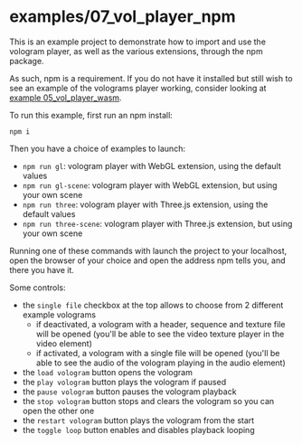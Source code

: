 # examples/07_vol_player_npm

This is an example project to demonstrate how to import and use the vologram player, as well as the various extensions, through the npm package.

As such, npm is a requirement. If you do not have it installed but still wish to see an example of the volograms player working, consider looking at [example 05_vol_player_wasm](../05_vol_player_wasm/).

To run this example, first run an npm install:

`npm i`

Then you have a choice of examples to launch:

- `npm run gl`: vologram player with WebGL extension, using the default values
- `npm run gl-scene`: vologram player with WebGL extension, but using your own scene
- `npm run three`: vologram player with Three.js extension, using the default values
- `npm run three-scene`: vologram player with Three.js extension, but using your own scene

Running one of these commands with launch the project to your localhost, open the browser of your choice and open the address npm tells you, and there you have it.

Some controls:

- the `single file` checkbox at the top allows to choose from 2 different example volograms
  - if deactivated, a vologram with a header, sequence and texture file will be opened (you'll be able to see the video texture player in the video element)
  - if activated, a vologram with a single file will be opened (you'll be able to see the audio of the vologram playing in the audio element)
- the `load vologram` button opens the vologram
- the `play vologram` button plays the vologram if paused
- the `pause vologram` button pauses the vologram playback
- the `stop vologram` button stops and clears the vologram so you can open the other one
- the `restart vologram` button plays the vologram from the start
- the `toggle loop` button enables and disables playback looping
